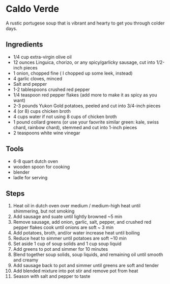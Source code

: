 Caldo Verde
======

A rustic portugese soup that is vibrant and hearty to get you through colder days.

## Ingredients
- 1/4 cup extra-virgin olive oil
- 12 ounces Linguica, chorizo, or any spicy/garlicky sausage, cut into 1/2-inch pieces
- 1 onion, chopped fine ( I chopped up some leek, instead)
- 4 garlic cloves, minced
- Salt and pepper
- 1-2 tablespoons crushed red pepper
- 1/4 teaspoon red pepper flakes (add more to make it as spicy as you want)
- 2-3 pounds Yukon Gold potatoes, peeled and cut into 3/4-inch pieces
- 4 (or 8) cups chicken broth
- 4 cups water if not using 8 cups of chicken broth
- 1 pound collard greens (or use your faovrite similar green: kale, swiss chard, rainbow chard), stemmed and cut into 1-inch pieces
- 2 teaspoons white wine vinegar

## Tools
- 6-8 quart dutch oven
- wooden spoon for cooking
- blender
- ladle for serving

## Steps
1. Heat oil in dutch oven over medium / medium-high heat until shimmering, but not smoking
1. Add sausage and suate until lightly browned ~5 min
1. Remove sausage, add onion, garlic, salt, pepper, and crushed red pepper flakes cook until onions are soft ~ 3 min
1. Add potatoes, broth, and/or water increase heat until boiling
1. Reduce heat to simmer until potatoes are soft ~10 min
1. Set aside 1 cup of soup solids and 1 cup soup liquid
1. Add greens to pot and simmer for 10 minutes
1. Blend together soup solids, soup liquids, and remaining oil until smooth and creamy
1. Add sausage back to pot and simmer until greens are soft and tender
1. Add blended mixture into pot stir and remove pot from heat
1. Season with salt and pepper to taste
